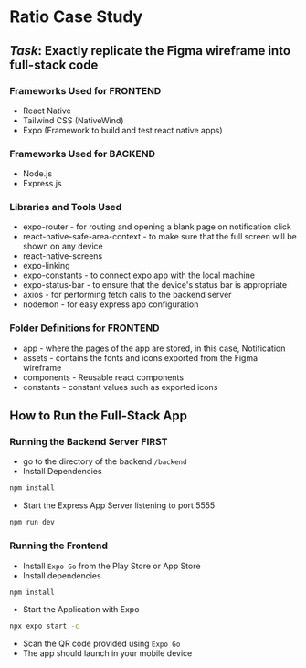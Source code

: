 # Ratio Case Study

## **_Task_**: Exactly replicate the Figma wireframe into full-stack code

### Frameworks Used for FRONTEND

- React Native
- Tailwind CSS (NativeWind)
- Expo (Framework to build and test react native apps)

### Frameworks Used for BACKEND

- Node.js
- Express.js

### Libraries and Tools Used

- expo-router - for routing and opening a blank page on notification click
- react-native-safe-area-context - to make sure that the full screen will be shown on any device
- react-native-screens
- expo-linking
- expo-constants - to connect expo app with the local machine
- expo-status-bar - to ensure that the device's status bar is appropriate
- axios - for performing fetch calls to the backend server
- nodemon - for easy express app configuration

### Folder Definitions for FRONTEND

- app - where the pages of the app are stored, in this case, Notification
- assets - contains the fonts and icons exported from the Figma wireframe
- components - Reusable react components
- constants - constant values such as exported icons

## How to Run the Full-Stack App

### Running the Backend Server FIRST

- go to the directory of the backend `/backend`
- Install Dependencies

```bash
npm install
```

- Start the Express App Server listening to port 5555

```bash
npm run dev
```

### Running the Frontend

- Install `Expo Go` from the Play Store or App Store
- Install dependencies

```bash
npm install
```

- Start the Application with Expo

```bash
npx expo start -c
```

- Scan the QR code provided using `Expo Go`
- The app should launch in your mobile device

